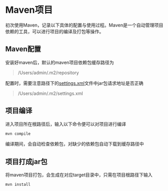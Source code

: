 # Maven项目
初次使用Maven，记录以下具体的配置与使用过程。Maven是一个自动管理项目依赖的工具，可以进行项目的编译及打包等操作。

## Maven配置
安装好maven后，默认的maven项目依赖包缓存路径为
>/Users/admin/.m2/repository

配置时，需要注意路径下的[settings.xml](http://localhost:9000/api/file/getAttach?fileId=58fcaad231d9495046000001)文件中jar包请求地址是否正确
>/Users/admin/.m2/settings.xml

## 项目编译
进入项目所在根路径后，输入以下命令便可以对项目进行编译
```bash
mvn compile
```
编译期间，会自动检查依赖包，对缺少的依赖包自动下载到缓存路径中

## 项目打成jar包
将maven项目打包，会生成在对应target目录中，只需在项目根路径下输入
```bash
mvn install
```


